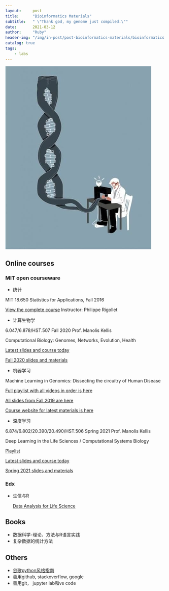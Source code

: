 ```yaml
---
layout:     post
title:      "Bioinformatics Materials"
subtitle:   " \"Thank god, my genome just compiled.\""
date:       2021-03-12
author:     "Ruby"
header-img: "/img/in-post/post-bioinformatics-materials/bioinformatics.jpg"
catalog: true
tags:
    - labs
---
```


![bioinformatics](/img/in-post/post-bioinformatics-materials/bioinformatics.jpg)

## Online courses

### MIT open courseware

- 统计

MIT 18.650 Statistics for Applications, Fall 2016 

[View the complete course](https://ocw.mit.edu/courses/mathematics/18-650-statistics-for-applications-fall-2016/) 
Instructor: Philippe Rigollet

-  计算生物学

6.047/6.878/HST.507 Fall 2020 Prof. Manolis Kellis 

Computational Biology: Genomes, Networks, Evolution, Health 

[Latest slides and course today ](http://stellar.mit.edu/S/course/6/fa20/6.047)  

[Fall 2020 slides and materials](http://stellar.mit.edu/S/course/6/fa20/6.047/materials.html) 



- 机器学习

Machine Learning in Genomics: Dissecting the circuitry of Human Disease  

[Full playlist with all videos in order is here](https://www.youtube.com/playlist?list=PLypiXJdtIca6U5uQOCHjP9Op3gpa177fK) 

[All slides from Fall 2019 are here](https://stellar.mit.edu/S/course/6/fa19/6.047/materials.html) 

[Course website for latest materials is here](http://stellar.mit.edu/S/course/6/fa20/6.047/) 



-  深度学习

6.874/6.802/20.390/20.490/HST.506 Spring 2021 Prof. Manolis Kellis 

Deep Learning in the Life Sciences / Computational Systems Biology  

[Playlist](https://youtube.com/playlist?list=PLypiXJdtIca5sxV7aE3-PS9fYX3vUdIOX)  

[Latest slides and course today](https://mit6874.github.io/)  

[Spring 2021 slides and materials](https://canvas.mit.edu/courses/7499)  

### Edx

- 生信与R 

  [Data Analysis for Life Science](https://courses.edx.org/dashboard/programs/e15999cc-51c8-4be0-a482-9d67b4626250/)

## Books

- 数据科学-理论、方法与R语言实践 
- 复杂数据的统计方法

## Others

- [谷歌python风格指南](https://google.github.io/styleguide/pyguide.html)
- 善用github, stackoverflow, google
- 善用git， jupyter lab和vs code

